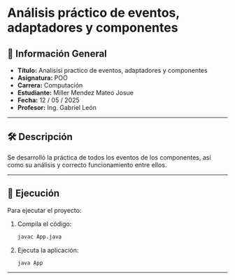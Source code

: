 
# Análisis práctico de eventos, adaptadores y componentes

## 📌 Información General

- **Título:** Analisisi practico de eventos, adaptadores y componentes
- **Asignatura:** POO
- **Carrera:** Computación
- **Estudiante:** Miller Mendez Mateo Josue
- **Fecha:** 12 / 05 / 2025
- **Profesor:** Ing. Gabriel León

---

## 🛠️ Descripción

Se desarrolló la práctica de todos los eventos de los componentes, así como su análisis y correcto funcionamiento entre ellos.

---

## 🚀 Ejecución

Para ejecutar el proyecto:

1. Compila el código:
    ```bash
    javac App.java
    ```
2. Ejecuta la aplicación:
    ```bash
    java App
    ```

---
